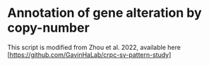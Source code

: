 # Annotation of gene alteration by copy-number
This script is modified from Zhou et al. 2022, available here [https://github.com/GavinHaLab/crpc-sv-pattern-study]
